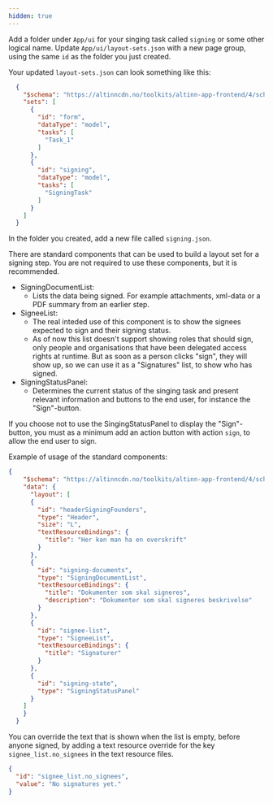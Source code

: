 ```yaml
---
hidden: true
---
```


Add a folder under `App/ui` for your singing task called `signing` or some other logical name.
Update `App/ui/layout-sets.json` with a new page group, using the same `id` as the folder you just created.

Your updated `layout-sets.json` can look something like this:

```json
  {
    "$schema": "https://altinncdn.no/toolkits/altinn-app-frontend/4/schemas/json/layout/layout-sets.schema.v1.json",
    "sets": [
      {
        "id": "form",
        "dataType": "model",
        "tasks": [
          "Task_1"
        ]
      },
      {
        "id": "signing",
        "dataType": "model",
        "tasks": [
          "SigningTask"
        ]
      }
    ]
  }
```

In the folder you created, add a new file called `signing.json`.

There are standard components that can be used to build a layout set for a signing step. You are not required to use these components, but it is recommended.

- SigningDocumentList:
  - Lists the data being signed. For example attachments, xml-data or a PDF summary from an earlier step.
- SigneeList:
  - The real inteded use of this component is to show the signees expected to sign and their signing status.
  - As of now this list doesn't support showing roles that should sign, only people and organisations that have been delegated access rights at runtime. But as soon as a person clicks "sign", they will show up, so we can use it as a "Signatures" list, to show who has signed.
- SigningStatusPanel: 
  - Determines the current status of the singing task and present relevant information and buttons to the end user, for instance the "Sign"-button.

If you choose not to use the SingingStatusPanel to display the "Sign"-button, you must as a minimum add an action button with action `sign`, to allow the end user to sign.

Example of usage of the standard components:

```json
{
    "$schema": "https://altinncdn.no/toolkits/altinn-app-frontend/4/schemas/json/layout/layout.schema.v1.json",
    "data": {
      "layout": [
      {
        "id": "headerSigningFounders",
        "type": "Header",
        "size": "L",
        "textResourceBindings": {
          "title": "Her kan man ha en overskrift"
        }
      },
      {
        "id": "signing-documents",
        "type": "SigningDocumentList",
        "textResourceBindings": {
          "title": "Dokumenter som skal signeres",
          "description": "Dokumenter som skal signeres beskrivelse"
        }
      },
      {
        "id": "signee-list",
        "type": "SigneeList",
        "textResourceBindings": {
          "title": "Signaturer"
        }
      },
      {
        "id": "signing-state",
        "type": "SigningStatusPanel"
      }
    ]
    }
  }
```

You can override the text that is shown when the list is empty, before anyone signed, by adding a text resource override for the key `signee_list.no_signees` in the text resource files.
```json
{
  "id": "signee_list.no_signees",
  "value": "No signatures yet."
}
```